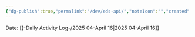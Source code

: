 ```yaml
---
{"dg-publish":true,"permalink":"/dev/eds-api/","noteIcon":"","created":"2025-04-16T09:02:00.881-05:00"}
---
```


Date: [[-Daily Activity Log-/2025 04-April 16\|2025 04-April 16]]


